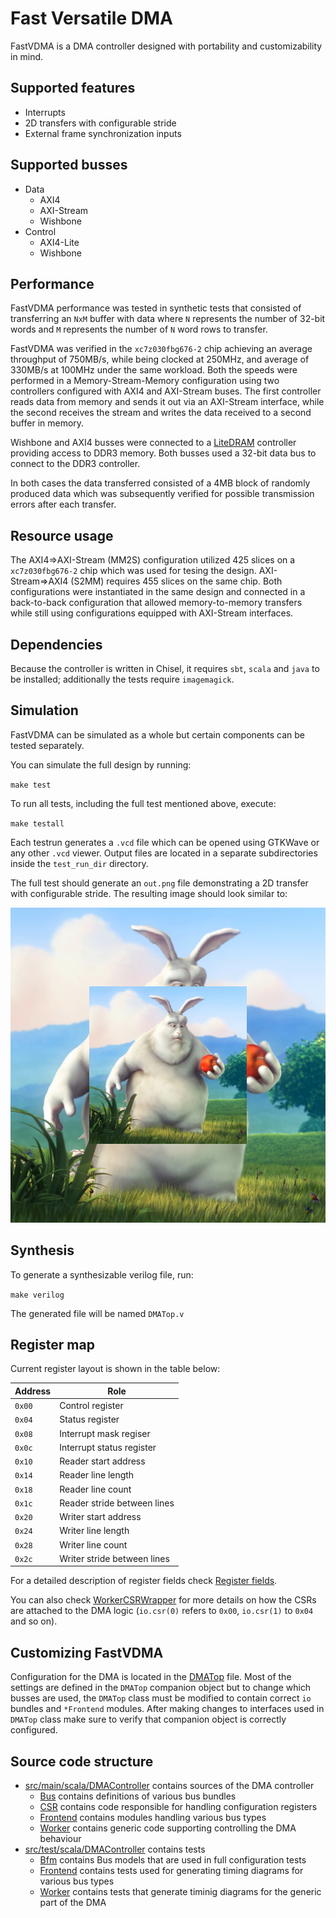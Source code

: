 Fast Versatile DMA
==================

FastVDMA is a DMA controller designed with portability and customizability in mind.

Supported features
------------------

- Interrupts
- 2D transfers with configurable stride
- External frame synchronization inputs

Supported busses
----------------

- Data
  - AXI4
  - AXI-Stream
  - Wishbone
- Control
  - AXI4-Lite
  - Wishbone

Performance
-----------

FastVDMA performance was tested in synthetic tests that consisted of transferring an `NxM` buffer with data where `N` represents the number of 32-bit words and `M` represents the number of `N` word rows to transfer.

FastVDMA was verified in the `xc7z030fbg676-2` chip achieving an average throughput of 750MB/s, while being clocked at 250MHz, and average of 330MB/s at 100MHz under the same workload. Both the speeds were performed in a Memory-Stream-Memory configuration using two controllers configured with AXI4 and AXI-Stream buses. The first controller reads data from memory and sends it out via an AXI-Stream interface, while the second receives the stream and writes the data received to a second buffer in memory.

Wishbone and AXI4 busses were connected to a [LiteDRAM](https://github.com/enjoy-digital/litedram) controller providing access to DDR3 memory.
Both busses used a 32-bit data bus to connect to the DDR3 controller.

In both cases the data transferred consisted of a 4MB block of randomly produced data which was subsequently verified for possible transmission errors after each transfer.

Resource usage
--------------

The AXI4=\>AXI-Stream (MM2S) configuration utilized 425 slices on a `xc7z030fbg676-2` chip which was used for tesing the design.
AXI-Stream=\>AXI4 (S2MM) requires 455 slices on the same chip.
Both configurations were instantiated in the same design and connected in a back-to-back configuration that allowed memory-to-memory transfers while still using configurations equipped with AXI-Stream interfaces.

Dependencies
------------

Because the controller is written in Chisel, it requires `sbt`, `scala` and `java` to be installed; additionally the tests require `imagemagick`.

Simulation
----------

FastVDMA can be simulated as a whole but certain components can be tested separately.

You can simulate the full design by running:

`make test`

To run all tests, including the full test mentioned above, execute:

`make testall`

Each testrun generates a `.vcd` file which can be opened using GTKWave or any other `.vcd` viewer.
Output files are located in a separate subdirectories inside the `test_run_dir` directory.

The full test should generate an `out.png` file demonstrating a 2D transfer with configurable stride. The resulting image should look similar to: 

![Reference image](doc/ref-output.png)

Synthesis
---------

To generate a synthesizable verilog file, run:

`make verilog`

The generated file will be named `DMATop.v`

Register map
------------

Current register layout is shown in the table below:

|Address | Role                       |
|--------|----------------------------|
|`0x00`  |Control register            |
|`0x04`  |Status register             | 
|`0x08`  |Interrupt mask regiser      |
|`0x0c`  |Interrupt status register   |
|`0x10`  |Reader start address        |
|`0x14`  |Reader line length          |
|`0x18`  |Reader line count           |
|`0x1c`  |Reader stride between lines |
|`0x20`  |Writer start address        |
|`0x24`  |Writer line length          |
|`0x28`  |Writer line count           |
|`0x2c`  |Writer stride between lines |

For a detailed description of register fields check [Register fields](doc/csr.md).

You can also check [WorkerCSRWrapper](src/main/scala/DMAController/Worker/WorkerCSRWrapper.scala) for more details on how the CSRs are attached to the DMA logic (`io.csr(0)` refers to `0x00`, `io.csr(1)` to `0x04` and so on).

Customizing FastVDMA
--------------------

Configuration for the DMA is located in the [DMATop](src/main/scala/DMAController/DMATop.scala) file.
Most of the settings are defined in the `DMATop` companion object but to change which busses are used, the `DMATop` class must be modified to contain correct `io` bundles and `*Frontend` modules.
After making changes to interfaces used in `DMATop` class make sure to verify that companion object is correctly configured.

Source code structure
---------------------
- [src/main/scala/DMAController](src/main/scala/DMAController) contains sources of the DMA controller
  - [Bus](src/main/scala/DMAController/Bus) contains definitions of various bus bundles
  - [CSR](src/main/scala/DMAController/CSR) contains code responsible for handling configuration registers
  - [Frontend](src/main/scala/DMAController/Frontend) contains modules handling various bus types
  - [Worker](src/main/scala/DMAController/Worker) contains generic code supporting controlling the DMA behaviour
- [src/test/scala/DMAController](src/test/scala/DMAController) contains tests
  - [Bfm](src/test/scala/DMAController/Bfm) contains Bus models that are used in full configuration tests
  - [Frontend](src/test/scala/DMAController/Frontend) contains tests used for generating timing diagrams for various bus types
  - [Worker](src/test/scala/DMAController/Worker) contains tests that generate timinig diagrams for the generic part of the DMA
